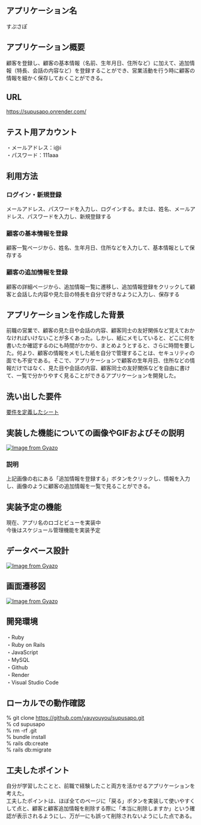 ## アプリケーション名  
すぷさぽ  
## アプリケーション概要  
顧客を登録し、顧客の基本情報（名前、生年月日、住所など）に加えて、追加情報（特長、会話の内容など）を登録することができ、営業活動を行う時に顧客の情報を細かく保存しておくことができる。  
## URL  
https://supusapo.onrender.com/  
## テスト用アカウント  
・メールアドレス：i@i  
・パスワード：111aaa  
## 利用方法  
### ログイン・新規登録  
メールアドレス、パスワードを入力し、ログインする。または、姓名、メールアドレス、パスワードを入力し、新規登録する  
### 顧客の基本情報を登録  
顧客一覧ページから、姓名、生年月日、住所などを入力して、基本情報として保存する  
### 顧客の追加情報を登録  
顧客の詳細ページから、追加情報一覧に遷移し、追加情報登録をクリックして顧客と会話した内容や見た目の特長を自分で好きなように入力し、保存する  
## アプリケーションを作成した背景  
前職の営業で、顧客の見た目や会話の内容、顧客同士の友好関係など覚えておかなければいけないことが多くあった。しかし、紙にメモしていると、どこに何を書いたか確認するのにも時間がかかり、まとめようとすると、さらに時間を要した。何より、顧客の情報をメモした紙を自分で管理することは、セキュリティの面でも不安である。そこで、アプリケーションで顧客の生年月日、住所などの情報だけではなく、見た目や会話の内容、顧客同士の友好関係などを自由に書けて、一覧で分かりやすく見ることができるアプリケーションを開発した。
## 洗い出した要件  
[要件を定義したシート](https://docs.google.com/spreadsheets/d/1ZDesyKL5PN90T8bgvZ9KVIvTbc7eusrBBrLQ42aG1SI/edit#gid=982722306)
## 実装した機能についての画像やGIFおよびその説明  
[![Image from Gyazo](https://i.gyazo.com/8625c95b346fbda02bae8fa1dee29482.png)](https://gyazo.com/8625c95b346fbda02bae8fa1dee29482)  
### 説明  
上記画像の右にある「追加情報を登録する」ボタンをクリックし、情報を入力し、画像のように顧客の追加情報を一覧で見ることができる。
## 実装予定の機能    
現在、アプリ名のロゴとビューを実装中  
今後はスケジュール管理機能を実装予定  
## データベース設計  
[![Image from Gyazo](https://i.gyazo.com/015b25faf8eeaaa96888da175091d87c.png)](https://gyazo.com/015b25faf8eeaaa96888da175091d87c)
## 画面遷移図  
[![Image from Gyazo](https://i.gyazo.com/3c8a810fc5dd0f278e99678e77570554.png)](https://gyazo.com/3c8a810fc5dd0f278e99678e77570554)
## 開発環境  
・Ruby  
・Ruby on Rails  
・JavaScript  
・MySQL  
・Github  
・Render  
・Visual Studio Code
## ローカルでの動作確認  
% git clone https://github.com/yauyouyou/supusapo.git  
% cd supusapo  
% rm -rf .git  
% bundle install  
% rails db:create  
% rails db:migrate  
## 工夫したポイント  
自分が学習したことと、前職で経験したこと両方を活かせるアプリケーションを考えた。  
工夫したポイントは、ほぼ全てのページに「戻る」ボタンを実装して使いやすくして点と、顧客と顧客追加情報を削除する際に「本当に削除しますか」という確認が表示されるようにし、万が一にも誤って削除されないようにした点である。




